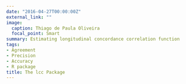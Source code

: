 ```yaml
---
date: "2016-04-27T00:00:00Z"
external_link: ""
image:
  caption: Thiago de Paula Oliveira
  focal_point: Smart
summary: Estimating longitudinal concordance correlation function
tags:
- Agreement
- Precision
- Accuracy
- R package
title: The lcc Package
---
```

